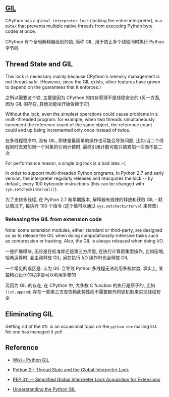 [GIL](https://docs.python.org/2/glossary.html#term-global-interpreter-lock)
---

CPython has a `global interpreter lock` (locking the entire interpreter), is a `mutex` that prevents multiple native threads from executing Python byte codes at once.

CPython 有个全局解释器级别的锁, 简称 GIL, 用于防止多个线程同时执行 Python 字节码


## Thread State and GIL

This lock is necessary mainly because CPython's memory management is not thread-safe. (However, since the GIL exists, other features have grown to depend on the guarantees that it enforces.)

之所以需要这个锁, 主要是因为 CPython 的内存管理不是线程安全的 (另一方面, 因为 GIL 的存在, 其他功能块开始依赖于它)

Without the lock, even the simplest operations could cause problems in a multi-threaded program: for example, when two threads simultaneously increment the reference count of the same object, the reference count could end up being incremented only once instead of twice.

在多线程程序中, 没有 GIL, 即使是最简单的操作也可能会导致问题; 比如:当二个线程同时去累加同一个对象的引用计数时, 最终引用计数可能只被累加一次而不是二次

<div class="alert alert-info">
For performance reason, a single big lock is a bad idea :-(
</div>


In order to support multi-threaded Python programs, in Python 2.7 and early version, the interpreter regularly releases and reacquires the lock -- by default, every 100 bytecode instructions (this can be changed with `sys.setcheckinterval()`).

为了支持多线程, 在 Python 2.7 和早期版本, 解释器有规律的释放和获取 GIL - 默认情况下, 每执行 100 个指令 (这个值可以通过 `sys.setcheckinterval` 来修改)


### Releasing the GIL from extension code

Note: some extension modules, either standard or third-party, are designed so as to release the GIL when doing computationally-intensive tasks such as compression or hashing. Also, the GIL is always released when doing I/O.

 一些扩展模块, 无论是在标准库还是第三方库里, 在执行计算密集型操作, 比如压缩, 哈希运算时, 会主动释放 GIL; 另在执行 I/O 操作时也会释放 GIL.

<div class="alert alert-danger">
一个常见的误区是: 认为 GIL 会导致 Python 多线程无法利用多核优势; 事实上, 某些精心设计的程序是可以利用多核的
</div>


另因为 GIL 的存在, 在 CPython 中, 大多数 C function 的执行是原子的, 比如 `list.append`; 存在一些第三方库依赖此特性而不需要额外的锁机制来实现线程安全


## Eliminating GIL

Getting rid of the `GIL` is an occasional topic on the `python-dev` mailing list. No one has managed it yet!



## Reference

* [Wiki - Python GIL](https://wiki.python.org/moin/GlobalInterpreterLock)

* [Python 2 - Thread State and the Global Interpreter Lock](https://docs.python.org/2/c-api/init.html#thread-state-and-the-global-interpreter-lock)

* [PEP 311 -- Simplified Global Interpreter Lock Acquisition for Extensions](https://www.python.org/dev/peps/pep-0311/)

* [Understanding the Python GIL](http://www.dabeaz.com/python/UnderstandingGIL.pdf)
